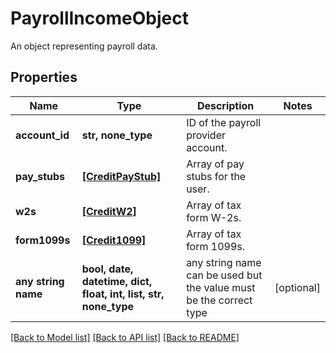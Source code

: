 # PayrollIncomeObject

An object representing payroll data.

## Properties
Name | Type | Description | Notes
------------ | ------------- | ------------- | -------------
**account_id** | **str, none_type** | ID of the payroll provider account. | 
**pay_stubs** | [**[CreditPayStub]**](CreditPayStub.md) | Array of pay stubs for the user. | 
**w2s** | [**[CreditW2]**](CreditW2.md) | Array of tax form W-2s. | 
**form1099s** | [**[Credit1099]**](Credit1099.md) | Array of tax form 1099s. | 
**any string name** | **bool, date, datetime, dict, float, int, list, str, none_type** | any string name can be used but the value must be the correct type | [optional]

[[Back to Model list]](../README.md#documentation-for-models) [[Back to API list]](../README.md#documentation-for-api-endpoints) [[Back to README]](../README.md)


